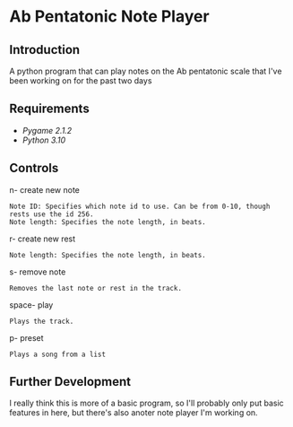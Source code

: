 # Ab Pentatonic Note Player

## Introduction
A python program that can play notes on the Ab pentatonic scale that I've been working on for the past two days

## Requirements
* _Pygame 2.1.2_
* _Python 3.10_

## Controls
n- create new note

    Note ID: Specifies which note id to use. Can be from 0-10, though rests use the id 256.
    Note length: Specifies the note length, in beats.

r- create new rest

    Note length: Specifies the note length, in beats.

s- remove note

    Removes the last note or rest in the track.

space- play

    Plays the track.

p- preset

	Plays a song from a list

## Further Development
I really think this is more of a basic program, so I'll probably only put basic features in here, but there's also anoter note player I'm working on.
